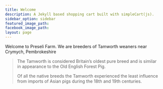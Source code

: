 ```yaml
---
title: Welcome
description: A Jekyll based shopping cart built with simpleCart(js).
sidebar_option: sidebar
featured_image_path:
facebook_image_path:
layout: page
---
```


<p class="intro">Welcome to Preseli Farm.  We are breeders of Tamworth weaners near Crymych, Pembrokeshire</p>

<blockquote>
  <p>The Tamworth is considered Britain’s oldest pure breed and is similar in appearance to the Old English Forest Pig.</p>
  <p>Of all the native breeds the Tamworth experienced the least influence from imports of Asian pigs during the 18th and 19th centuries.</p>
</blockquote>
